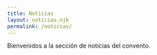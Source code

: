 ```yaml
---
title: Noticias
layout: noticias.njk
permalink: /noticias/
---
```



Bienvenidos a la sección de noticias del convento.
